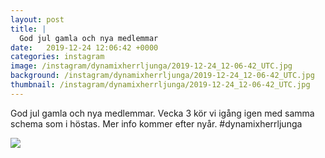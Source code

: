 ```yaml
---
layout: post
title: |
  God jul gamla och nya medlemmar
date:   2019-12-24 12:06:42 +0000
categories: instagram
image: /instagram/dynamixherrljunga/2019-12-24_12-06-42_UTC.jpg
background: /instagram/dynamixherrljunga/2019-12-24_12-06-42_UTC.jpg
thumbnail: /instagram/dynamixherrljunga/2019-12-24_12-06-42_UTC.jpg
---
```

God jul gamla och nya medlemmar. Vecka 3 kör vi igång igen med samma schema som i höstas. Mer info kommer efter nyår. #dynamixherrljunga



<img src='/www-dynamix-herrljunga/instagram/dynamixherrljunga/2019-12-24_12-06-42_UTC.jpg' class='img-fluid' />
